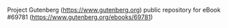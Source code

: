 Project Gutenberg (https://www.gutenberg.org) public repository for
eBook #69781 (https://www.gutenberg.org/ebooks/69781)
